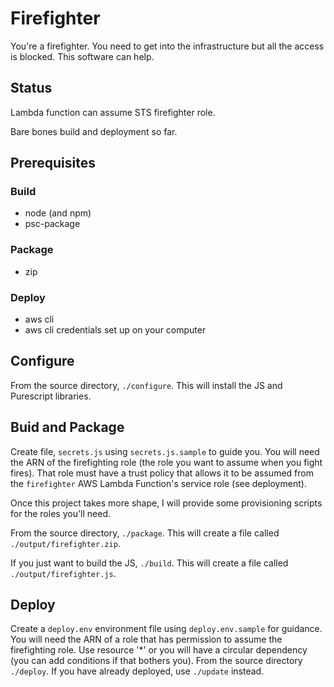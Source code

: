 # Firefighter

You're a firefighter. You need to get into the infrastructure
but all the access is blocked. This software can help.


## Status

Lambda function can assume STS firefighter role.

Bare bones build and deployment so far.

## Prerequisites

### Build
- node (and npm)
- psc-package

### Package

- zip

### Deploy

- aws cli
- aws cli credentials set up on your computer

## Configure

From the source directory, `./configure`. This will install the JS
and Purescript libraries.

## Buid and Package

Create file, `secrets.js` using `secrets.js.sample` to guide you. You
will need the ARN of the firefighting role (the role you want to assume
when you fight fires). That role must have a trust policy that allows
it to be assumed from the `firefighter` AWS Lambda Function's service
role (see deployment).

Once this project takes more shape, I will provide some provisioning
scripts for the roles you'll need.

From the source directory, `./package`. This will create a file called
`./output/firefighter.zip`.

If you just want to build the JS, `./build`. This will create a file
called `./output/firefighter.js`.

## Deploy

Create a `deploy.env` environment file using `deploy.env.sample` for
guidance. You will need the ARN of a role that has permission to assume
the firefighting role. Use resource '*' or you will have a circular
dependency (you can add conditions if that bothers you). From the
source directory `./deploy`. If you have already deployed, use `./update`
instead.


